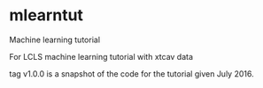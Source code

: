 # mlearntut
Machine learning tutorial

For LCLS machine learning tutorial with xtcav data

tag v1.0.0 is a snapshot of the code for the tutorial given July 2016.


